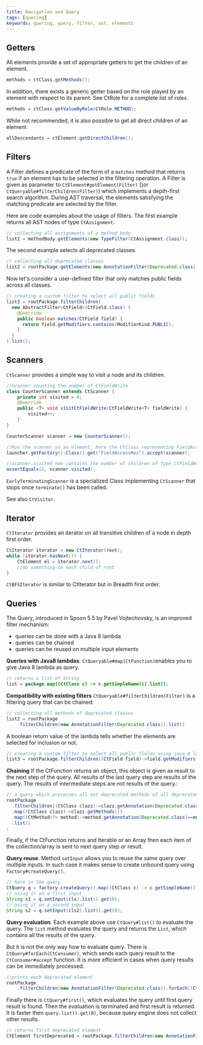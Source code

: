 ```yaml
---
title: Navigation and Query
tags: [quering]
keywords: quering, query, filter, ast, elements
---
```



Getters
-------

All elements provide a set of appropriate getters to get the children of an element.


```java
methods = ctClass.getMethods();
```

In addition, there exists a generic getter based on the role played by an element with respect to its parent. See CtRole for a complete list of roles.

```java
methods = ctClass.getValueByRole(CtRole.METHOD);
```

While not recommended, it is also possible to get all direct children of an element

```java
allDescendants = ctElement.getDirectChildren();
```


Filters
-------

A Filter defines a predicate of the form of a `matches` method that
returns `true` if an element has to be selected in the filtering operation.
A Filter is given as parameter to `CtElement#getElement(Filter)` ()or `CtQueryable#filterChildren(Filter)`) which implements a depth-first search algorithm. During AST traversal, the elements satisfying the matching predicate are selected by the filter.

Here are code examples about the usage of filters. The first example returns all AST nodes of type `CtAssignment`.

```java
// collecting all assignments of a method body
list1 = methodBody.getElements(new TypeFilter(CtAssignment.class));
```

The second example selects all deprecated classes.

```java
// collecting all deprecated classes
list2 = rootPackage.getElements(new AnnotationFilter(Deprecated.class));
```

Now let's consider a user-defined filter that only matches public fields across all classes.

```java
// creating a custom filter to select all public fields
list3 = rootPackage.filterChildren(
  new AbstractFilter<CtField>(CtField.class) {
    @Override
    public boolean matches(CtField field) {
      return field.getModifiers.contains(ModifierKind.PUBLIC);
    }
  }
).list();
```

Scanners
--------

`CtScanner` provides a simple way to visit a node and its children.

```java
//Scanner counting the number of CtFieldWrite
class CounterScanner extends CtScanner {
	private int visited = 0;
	@Override
	public <T> void visitCtFieldWrite(CtFieldWrite<T> fieldWrite) {
		visited++;
	}
}

CounterScanner scanner = new CounterScanner();

//Run the scanner on an element, here the CtClass representing FieldAccessRes
launcher.getFactory().Class().get("FieldAccessRes").accept(scanner);

//scanner.visited now contains the number of children of type CtFieldWrite 
assertEquals(1, scanner.visited);
```

`EarlyTerminatingScanner` is a specialized Class implementing `CtScanner` that stops once `terminate()` has been called.

See also `CtVisitor`.

Iterator
--------

`CtIterator` provides an iterator on all transitive children of a node in depth first order.

```java
CtIterator iterator = new CtIterator(root);
while (iterator.hasNext()) {
	CtElement el = iterator.next();
	//do something on each child of root
}
```

`CtBFSIterator` is similar to CtIterator but in Breadth first order.

Queries
-------

The Query, introduced in Spoon 5.5 by Pavel Vojtechovsky, is an improved filter mechanism:

* queries can be done with a Java 8 lambda
* queries can be chained
* queries can be reused on multiple input elements

**Queries with Java8 lambdas**: `CtQueryable#map(CtFunction)`enables you to give Java 8 lambda as query.

```java
// returns a list of String
list = package.map((CtClass c) -> c.getSimpleName()).list();
```

**Compatibility with existing filters** `CtQueryable#filterChildren(Filter)` is a filtering query that can be chained:

```java
// collecting all methods of deprecated classes
list2 = rootPackage
    .filterChildren(new AnnotationFilter(Deprecated.class)).list()
```

A boolean return value of the lambda tells whether the elements are selected for inclusion or not.

```java
// creating a custom filter to select all public fields using java 8 lambda
list3 = rootPackage.filterChildren((CtField field)->field.getModifiers.contains(ModifierKind.PUBLIC)).list();
```

**Chaining** If the CtFunction returns an object, this object is given as result to the next step of the query.
All results of the last query step are results of the query. The results of intermediate steps are not results of the query.:

```java
// a query which processes all not deprecated methods of all deprecated classes
rootPackage
  .filterChildren((CtClass clazz)->clazz.getAnnotation(Deprecated.class)!=null)
  .map((CtClass clazz)->clazz.getMethods())
  .map((CtMethod<?> method)->method.getAnnotation(Deprecated.class)==null)
  .list()
;
```

Finally, if the CtFunction returns and Iterable or an Array then each item of the collection/array is sent to next query step or result.

**Query reuse**. Method `setInput` allows you to reuse the same query over multiple inputs. 
In such case it makes sense to create unbound query using `Factory#createQuery()`.

```java
// here is the query
CtQuery q = factory.createQuery().map((CtClass c) -> c.getSimpleName());
// using it on a first input
String s1 = q.setInput(cls).list().get(0);
// using it on a second input
String s2 = q.setInput(cls2).list().get(0);
```

**Query evaluation**. Each example above use `CtQuery#list()` to evaluate the query.
The `list` method evaluates the query and returns the `List`, which contains all the results of the query.  

But it is not the only way how to evaluate query. There is `CtQuery#forEach(CtConsumer)`, 
which sends each query result to the `CtConsumer#accept` function. 
It is more efficient in cases when query results can be immediately processed.

```java
//prints each deprecated element
rootPackage
    .filterChildren(new AnnotationFilter(Deprecated.class)).forEach((CtElement ele)->System.out.println(ele));
```

Finally there is `CtQuery#first()`, 
which evaluates the query until first query result is found.
Then the evaluation is terminated and first result is returned. 
It is faster then `query.list().get(0)`, because query engine does not collect other results.

```java
// returns first deprecated element
CtElement firstDeprecated = rootPackage.filterChildren(new AnnotationFilter(Deprecated.class)).first();
```
